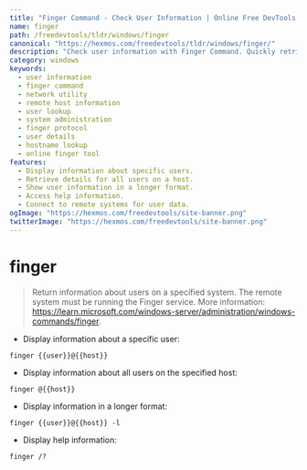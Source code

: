 ```yaml
---
title: "Finger Command - Check User Information | Online Free DevTools by Hexmos"
name: finger
path: /freedevtools/tldr/windows/finger
canonical: "https://hexmos.com/freedevtools/tldr/windows/finger/"
description: "Check user information with Finger Command. Quickly retrieve details about users on a remote system running the Finger service. Free online tool, no registration required."
category: windows
keywords:
  - user information
  - finger command
  - network utility
  - remote host information
  - user lookup
  - system administration
  - finger protocol
  - user details
  - hostname lookup
  - online finger tool
features:
  - Display information about specific users.
  - Retrieve details for all users on a host.
  - Show user information in a longer format.
  - Access help information.
  - Connect to remote systems for user data.
ogImage: "https://hexmos.com/freedevtools/site-banner.png"
twitterImage: "https://hexmos.com/freedevtools/site-banner.png"
---
```


# finger

> Return information about users on a specified system.
> The remote system must be running the Finger service.
> More information: <https://learn.microsoft.com/windows-server/administration/windows-commands/finger>.

- Display information about a specific user:

`finger {{user}}@{{host}}`

- Display information about all users on the specified host:

`finger @{{host}}`

- Display information in a longer format:

`finger {{user}}@{{host}} -l`

- Display help information:

`finger /?`
